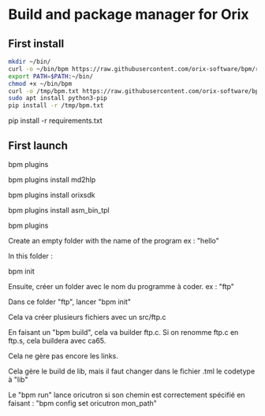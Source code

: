# Build and package manager for Orix

## First install

```bash
mkdir ~/bin/
curl -o ~/bin/bpm https://raw.githubusercontent.com/orix-software/bpm/refs/heads/main/src/bpm
export PATH=$PATH:~/bin/
chmod +x ~/bin/bpm
curl -o /tmp/bpm.txt https://raw.githubusercontent.com/orix-software/bpm/refs/heads/main/requirements.txt
sudo apt install python3-pip
pip install -r /tmp/bpm.txt
```


pip install -r requirements.txt

## First launch

bpm plugins

bpm plugins install md2hlp

bpm plugins install orixsdk

bpm plugins install asm_bin_tpl

bpm plugins

Create an empty folder with the name of the program ex : "hello"

In this folder : 

bpm init

Ensuite, créer un folder avec le nom du programme à coder. ex : "ftp"

Dans ce folder "ftp", lancer "bpm init"

Cela va créer plusieurs fichiers avec un src/ftp.c

En faisant un "bpm build", cela va builder ftp.c. Si on renomme ftp.c en ftp.s, cela buildera avec ca65.

Cela ne gère pas encore les links.

Cela gère le build de lib, mais il faut changer dans le fichier .tml le codetype à "lib"

Le "bpm run" lance oricutron si son chemin est correctement spécifié en faisant : "bpm config set oricutron mon_path"